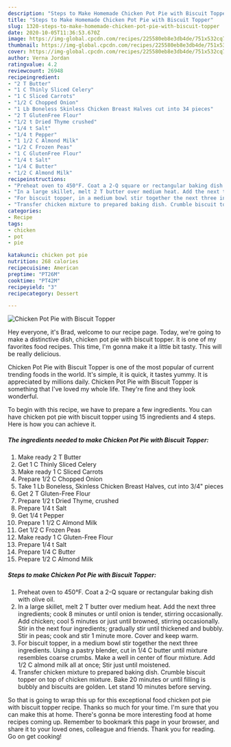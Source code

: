 ```yaml
---
description: "Steps to Make Homemade Chicken Pot Pie with Biscuit Topper"
title: "Steps to Make Homemade Chicken Pot Pie with Biscuit Topper"
slug: 1320-steps-to-make-homemade-chicken-pot-pie-with-biscuit-topper
date: 2020-10-05T11:36:53.670Z
image: https://img-global.cpcdn.com/recipes/225580eb8e3db4de/751x532cq70/chicken-pot-pie-with-biscuit-topper-recipe-main-photo.jpg
thumbnail: https://img-global.cpcdn.com/recipes/225580eb8e3db4de/751x532cq70/chicken-pot-pie-with-biscuit-topper-recipe-main-photo.jpg
cover: https://img-global.cpcdn.com/recipes/225580eb8e3db4de/751x532cq70/chicken-pot-pie-with-biscuit-topper-recipe-main-photo.jpg
author: Verna Jordan
ratingvalue: 4.2
reviewcount: 26948
recipeingredient:
- "2 T Butter"
- "1 C Thinly Sliced Celery"
- "1 C Sliced Carrots"
- "1/2 C Chopped Onion"
- "1 Lb Boneless Skinless Chicken Breast Halves cut into 34 pieces"
- "2 T GlutenFree Flour"
- "1/2 t Dried Thyme crushed"
- "1/4 t Salt"
- "1/4 t Pepper"
- "1 1/2 C Almond Milk"
- "1/2 C Frozen Peas"
- "1 C GlutenFree Flour"
- "1/4 t Salt"
- "1/4 C Butter"
- "1/2 C Almond Milk"
recipeinstructions:
- "Preheat oven to 450°F. Coat a 2-Q square or rectangular baking dish with olive oil."
- "In a large skillet, melt 2 T butter over medium heat. Add the next three ingredients; cook 8 minutes or until onion is tender, stirring occasionally. Add chicken; cool 5 minutes or just until browned, stirring occasionally. Stir in the next four ingredients; gradually stir until thickened and bubbly. Stir in peas; cook and stir 1 minute more. Cover and keep warm."
- "For biscuit topper, in a medium bowl stir together the next three ingredients. Using a pastry blender, cut in 1/4 C butter until mixture resembles coarse crumbs. Make a well in center of flour mixture. Add 1/2 C almond milk all at once; Stir just until moistened."
- "Transfer chicken mixture to prepared baking dish. Crumble biscuit topper on top of chicken mixture. Bake 20 minutes or until filling is bubbly and biscuits are golden. Let stand 10 minutes before serving."
categories:
- Recipe
tags:
- chicken
- pot
- pie

katakunci: chicken pot pie 
nutrition: 268 calories
recipecuisine: American
preptime: "PT26M"
cooktime: "PT42M"
recipeyield: "3"
recipecategory: Dessert

---
```



![Chicken Pot Pie with Biscuit Topper](https://img-global.cpcdn.com/recipes/225580eb8e3db4de/751x532cq70/chicken-pot-pie-with-biscuit-topper-recipe-main-photo.jpg)

Hey everyone, it's Brad, welcome to our recipe page. Today, we're going to make a distinctive dish, chicken pot pie with biscuit topper. It is one of my favorites food recipes. This time, I'm gonna make it a little bit tasty. This will be really delicious.



Chicken Pot Pie with Biscuit Topper is one of the most popular of current trending foods in the world. It's simple, it is quick, it tastes yummy. It is appreciated by millions daily. Chicken Pot Pie with Biscuit Topper is something that I've loved my whole life. They're fine and they look wonderful.


To begin with this recipe, we have to prepare a few ingredients. You can have chicken pot pie with biscuit topper using 15 ingredients and 4 steps. Here is how you can achieve it.

<!--inarticleads1-->

##### The ingredients needed to make Chicken Pot Pie with Biscuit Topper:

1. Make ready 2 T Butter
1. Get 1 C Thinly Sliced Celery
1. Make ready 1 C Sliced Carrots
1. Prepare 1/2 C Chopped Onion
1. Take 1 Lb Boneless, Skinless Chicken Breast Halves, cut into 3/4&#34; pieces
1. Get 2 T Gluten-Free Flour
1. Prepare 1/2 t Dried Thyme, crushed
1. Prepare 1/4 t Salt
1. Get 1/4 t Pepper
1. Prepare 1 1/2 C Almond Milk
1. Get 1/2 C Frozen Peas
1. Make ready 1 C Gluten-Free Flour
1. Prepare 1/4 t Salt
1. Prepare 1/4 C Butter
1. Prepare 1/2 C Almond Milk




<!--inarticleads2-->

##### Steps to make Chicken Pot Pie with Biscuit Topper:

1. Preheat oven to 450°F. Coat a 2-Q square or rectangular baking dish with olive oil.
1. In a large skillet, melt 2 T butter over medium heat. Add the next three ingredients; cook 8 minutes or until onion is tender, stirring occasionally. Add chicken; cool 5 minutes or just until browned, stirring occasionally. Stir in the next four ingredients; gradually stir until thickened and bubbly. Stir in peas; cook and stir 1 minute more. Cover and keep warm.
1. For biscuit topper, in a medium bowl stir together the next three ingredients. Using a pastry blender, cut in 1/4 C butter until mixture resembles coarse crumbs. Make a well in center of flour mixture. Add 1/2 C almond milk all at once; Stir just until moistened.
1. Transfer chicken mixture to prepared baking dish. Crumble biscuit topper on top of chicken mixture. Bake 20 minutes or until filling is bubbly and biscuits are golden. Let stand 10 minutes before serving.




So that is going to wrap this up for this exceptional food chicken pot pie with biscuit topper recipe. Thanks so much for your time. I'm sure that you can make this at home. There's gonna be more interesting food at home recipes coming up. Remember to bookmark this page in your browser, and share it to your loved ones, colleague and friends. Thank you for reading. Go on get cooking!
